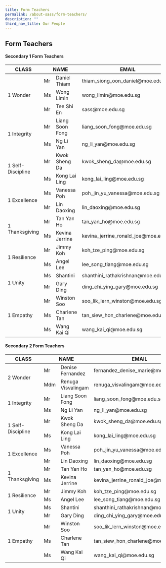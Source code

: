 ```yaml
---
title: Form Teachers
permalink: /about-sass/form-teachers/
description: ""
third_nav_title: Our People
---
```

## Form Teachers

#### Secondary 1 Form Teachers

<table>
<thead>
  <tr>
    <th>CLASS</th>
    <th colspan="2">NAME</th>
    <th>EMAIL</th>
  </tr>
</thead>
<tbody>
  <tr>
    <td rowspan="3">1 Wonder</td>
    <td>Mr</td>
    <td>Daniel Thiam</td>
    <td>thiam_siong_oon_daniel@moe.edu.sg</td>
  </tr>
  <tr>
    <td>Ms</td>
    <td>Wong Limin</td>
      <td>wong_limin@moe.edu.sg</td>
  </tr>
	  <tr>
    <td>Mr</td>
    <td>Tee Shi En</td>
    <td>sass@moe.edu.sg</td>
  <tr>
    <td rowspan="2">1 Integrity</td>
    <td>Mr</td>
    <td>Liang Soon Fong</td>
    <td>liang_soon_fong@moe.edu.sg</td>
  </tr>
  <tr>
    <td>Ms</td>
    <td>Ng Li Yan</td>
    <td>ng_li_yan@moe.edu.sg</td>
  </tr>
  <tr>
    <td rowspan="2">1 Self- Discipline</td>
    <td>Mr</td>
    <td>Kwok Sheng Da</td>
    <td>kwok_sheng_da@moe.edu.sg</td>
  </tr>
  <tr>
    <td>Ms</td>
    <td>Kong Lai Ling</td>
    <td>kong_lai_ling@moe.edu.sg</td>
  </tr>
  <tr>
    <td rowspan="2">1 Excellence</td>
    <td>Ms</td>
    <td>Vanessa Poh</td>
    <td>poh_jin_yu_vanessa@moe.edu.sg</td>
  </tr>
  <tr>
    <td>Mr</td>
    <td>Lin Daoxing</td>
    <td>lin_daoxing@moe.edu.sg</td>
  </tr>
  <tr>
    <td rowspan="2">1 Thanksgiving</td>
    <td>Mr </td>
    <td>Tan Yan Ho</td>
    <td>tan_yan_ho@moe.edu.sg</td>
  </tr>
  <tr>
    <td>Ms</td>
    <td>Kevina Jerrine</td>
    <td>kevina_jerrine_ronald_joe@moe.edu.sg</td>
  </tr>
  <tr>
    <td rowspan="2">1 Resilience</td>
    <td>Mr </td>
    <td>Jimmy Koh</td>
    <td>koh_tze_ping@moe.edu.sg</td>
  </tr>
  <tr>
    <td>Ms</td>
    <td>Angel Lee</td>
    <td>lee_song_tiang@moe.edu.sg</td>
  </tr>
  <tr>
    <td rowspan="2">1 Unity</td>
    <td>Ms</td>
    <td>Shantini</td>
    <td>shanthini_rathakrishnan@moe.edu.sg</td>
  </tr>
  <tr>
    <td>Mr </td>
    <td>Gary Ding</td>
    <td>ding_chi_ying_gary@moe.edu.sg</td>
  </tr>
	  <tr>
    <td rowspan="3">1 Empathy</td>
    <td>Mr</td>
    <td>Winston Soo</td>
    <td>soo_lik_lern_winston@moe.edu.sg</td>
  </tr>
  <tr>
    <td>Ms </td>
    <td>Charlene Tan</td>
    <td>tan_siew_hon_charlene@moe.edu.sg</td>
  </tr>
	<tr>
    <td>Ms </td>
    <td>Wang Kai Qi</td>
    <td>wang_kai_qi@moe.edu.sg</td>
  </tr>
	</table>
	
#### Secondary 2 Form Teachers

<table>
<thead>
  <tr>
    <th>CLASS</th>
    <th colspan="2">NAME</th>
    <th>EMAIL</th>
  </tr>
</thead>
<tbody>
  <tr>
    <td rowspan="2">2 Wonder</td>
    <td>Mr</td>
    <td>Denise Fernandez</td>
    <td>fernandez_denise_marie@moe.edu.sg</td>
  </tr>
  <tr>
    <td>Mdm</td>
    <td>Renuga Visvalingam</td>
      <td>renuga_visvalingam@moe.edu.sg</td>
  </tr>
    <td rowspan="2">1 Integrity</td>
    <td>Mr</td>
    <td>Liang Soon Fong</td>
    <td>liang_soon_fong@moe.edu.sg</td>
  </tr>
  <tr>
    <td>Ms</td>
    <td>Ng Li Yan</td>
    <td>ng_li_yan@moe.edu.sg</td>
  </tr>
  <tr>
    <td rowspan="2">1 Self- Discipline</td>
    <td>Mr</td>
    <td>Kwok Sheng Da</td>
    <td>kwok_sheng_da@moe.edu.sg</td>
  </tr>
  <tr>
    <td>Ms</td>
    <td>Kong Lai Ling</td>
    <td>kong_lai_ling@moe.edu.sg</td>
  </tr>
  <tr>
    <td rowspan="2">1 Excellence</td>
    <td>Ms</td>
    <td>Vanessa Poh</td>
    <td>poh_jin_yu_vanessa@moe.edu.sg</td>
  </tr>
  <tr>
    <td>Mr</td>
    <td>Lin Daoxing</td>
    <td>lin_daoxing@moe.edu.sg</td>
  </tr>
  <tr>
    <td rowspan="2">1 Thanksgiving</td>
    <td>Mr </td>
    <td>Tan Yan Ho</td>
    <td>tan_yan_ho@moe.edu.sg</td>
  </tr>
  <tr>
    <td>Ms</td>
    <td>Kevina Jerrine</td>
    <td>kevina_jerrine_ronald_joe@moe.edu.sg</td>
  </tr>
  <tr>
    <td rowspan="2">1 Resilience</td>
    <td>Mr </td>
    <td>Jimmy Koh</td>
    <td>koh_tze_ping@moe.edu.sg</td>
  </tr>
  <tr>
    <td>Ms</td>
    <td>Angel Lee</td>
    <td>lee_song_tiang@moe.edu.sg</td>
  </tr>
  <tr>
    <td rowspan="2">1 Unity</td>
    <td>Ms</td>
    <td>Shantini</td>
    <td>shanthini_rathakrishnan@moe.edu.sg</td>
  </tr>
  <tr>
    <td>Mr </td>
    <td>Gary Ding</td>
    <td>ding_chi_ying_gary@moe.edu.sg</td>
  </tr>
	  <tr>
    <td rowspan="3">1 Empathy</td>
    <td>Mr</td>
    <td>Winston Soo</td>
    <td>soo_lik_lern_winston@moe.edu.sg</td>
  </tr>
  <tr>
    <td>Ms </td>
    <td>Charlene Tan</td>
    <td>tan_siew_hon_charlene@moe.edu.sg</td>
  </tr>
	<tr>
    <td>Ms </td>
    <td>Wang Kai Qi</td>
    <td>wang_kai_qi@moe.edu.sg</td>
  </tr>
	</table>